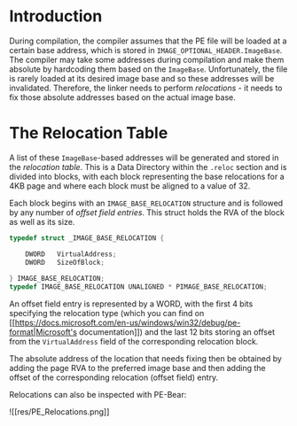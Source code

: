 # Introduction

During compilation, the compiler assumes that the PE file will be loaded at a certain base address, which is stored in `IMAGE_OPTIONAL_HEADER.ImageBase`. The compiler may take some addresses during compilation and make them absolute by hardcoding them based on the `ImageBase`. Unfortunately, the file is rarely loaded at its desired image base and so these addresses will be invalidated. Therefore, the linker needs to perform *relocations* - it needs to fix those absolute addresses based on the actual image base. 

# The Relocation Table

A list of these `ImageBase`-based addresses will be generated and stored in the *relocation table*. This is a Data Directory within the `.reloc` section and is divided into blocks, with each block representing the base relocations for a 4KB page and where each block must be aligned to a value of 32.

Each block begins with an `IMAGE_BASE_RELOCATION` structure and is followed by any number of *offset field entries*. This struct holds the RVA of the block as well as its size.

```cpp
typedef struct _IMAGE_BASE_RELOCATION {

    DWORD   VirtualAddress;
    DWORD   SizeOfBlock;
    
} IMAGE_BASE_RELOCATION;
typedef IMAGE_BASE_RELOCATION UNALIGNED * PIMAGE_BASE_RELOCATION;
```

An offset field entry is represented by a WORD, with the first 4 bits specifying the relocation type (which you can find on [[https://docs.microsoft.com/en-us/windows/win32/debug/pe-format|Microsoft's documentation]]) and the last 12 bits storing an offset from the `VirtualAddress` field of the corresponding relocation block.

The absolute address of the location that needs fixing then be obtained by adding the page RVA to the preferred image base and then adding the offset of the corresponding relocation (offset field) entry.

Relocations can also be inspected with PE-Bear:

![[res/PE_Relocations.png]]